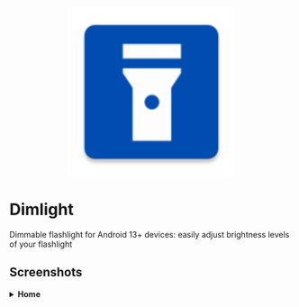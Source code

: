 <div align="center">
  <img src="./app/src/main/res/mipmap-xxhdpi/ic_launcher.webp" alt="Dimlight logo" title="Dimlight logo" height="300" />
</div>

# Dimlight
Dimmable flashlight for Android 13+ devices: easily adjust brightness levels of your flashlight

## Screenshots
<details>
  <summary><strong>Home</strong></summary>
  <img src="./screenshots/home.png" alt="Home screen screenshot" title="Home" height="500" />
</details>
